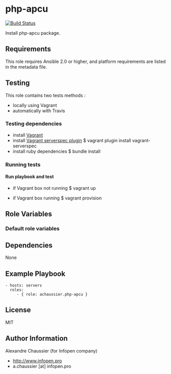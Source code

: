 # php-apcu

[![Build Status](https://travis-ci.org/infOpen/ansible-role-php-apcu.svg?branch=master)](https://travis-ci.org/infOpen/ansible-role-php-apcu)

Install php-apcu package.

## Requirements

This role requires Ansible 2.0 or higher,
and platform requirements are listed in the metadata file.

## Testing

This role contains two tests methods :
- locally using Vagrant
- automatically with Travis

### Testing dependencies
- install [Vagrant](https://www.vagrantup.com)
- install [Vagrant serverspec plugin](https://github.com/jvoorhis/vagrant-serverspec)
    $ vagrant plugin install vagrant-serverspec
- install ruby dependencies
    $ bundle install

### Running tests

#### Run playbook and test

- if Vagrant box not running
    $ vagrant up

- if Vagrant box running
    $ vagrant provision

## Role Variables

### Default role variables

## Dependencies

None

## Example Playbook

    - hosts: servers
      roles:
         - { role: achaussier.php-apcu }

## License

MIT

## Author Information

Alexandre Chaussier (for Infopen company)
- http://www.infopen.pro
- a.chaussier [at] infopen.pro

